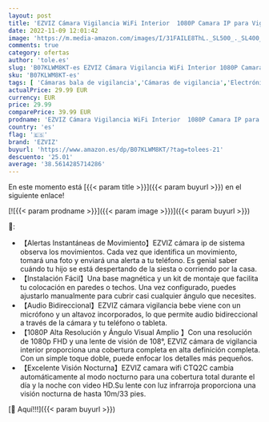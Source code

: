 ```yaml
---
layout: post
title: 'EZVIZ Cámara Vigilancia WiFi Interior  1080P Camara IP para Vigilar Bebés y Mascotas  Visión Nocturna  Detección de Movimiento  Audio Bidireccional  Compatible con Alexa  Modelo CTQ2C'
date: 2022-11-09 12:01:42
image: 'https://m.media-amazon.com/images/I/31FAILE8ThL._SL500_._SL400_.jpg'
comments: true
category: ofertas
author: 'tole.es'
slug: 'B07KLWM8KT-es EZVIZ Cámara Vigilancia WiFi Interior 1080P Camara IP para...'
sku: 'B07KLWM8KT-es'
tags: [ 'Cámaras bala de vigilancia','Cámaras de vigilancia','Electrónica','Fotografía y videocámaras','alexa','ezviz','🇪🇸', ]
actualPrice: 29.99 EUR
currency: EUR
price: 29.99
comparePrice: 39.99 EUR
prodname: 'EZVIZ Cámara Vigilancia WiFi Interior  1080P Camara IP para Vigilar Bebés y Mascotas  Visión Nocturna  Detección de Movimiento  Audio Bidireccional  Compatible con Alexa  Modelo CTQ2C'
country: 'es'
flag: '🇪🇸'
brand: 'EZVIZ'
buyurl: 'https://www.amazon.es/dp/B07KLWM8KT/?tag=tolees-21'
descuento: '25.01'
average: '38.5614285714286'
---
```


En este momento está [{{< param title >}}]({{< param buyurl >}}) en el siguiente enlace!

[![{{< param prodname >}}]({{< param image >}})]({{< param buyurl >}})

🔎:

- 【Alertas Instantáneas de Movimiento】EZVIZ cámara ip de sistema observa los movimientos. Cada vez que identifica un movimiento, tomará una foto y enviará una alerta a tu teléfono. Es genial saber cuándo tu hijo se está despertando de la siesta o corriendo por la casa.
- 【Instalación Fácil】Una base magnética y un kit de montaje que facilita tu colocación en paredes o techos. Una vez configurado, puedes ajustarlo manualmente para cubrir casi cualquier ángulo que necesites.
- 【Audio Bidireccional】EZVIZ cámara vigilancia bebe viene con un micrófono y un altavoz incorporados, lo que permite audio bidireccional a través de la cámara y tu teléfono o tableta.
- 【1080P Alta Resolución y Ángulo Visual Amplio 】Con una resolución de 1080p FHD y una lente de visión de 108°, EZVIZ cámara de vigilancia interior proporciona una cobertura completa en alta definición completa. Con un simple toque doble, puede enfocar los detalles más pequeños.
- 【Excelente Visión Nocturna】EZVIZ camara wifi CTQ2C cambia automáticamente al modo nocturno para una cobertura total durante el día y la noche con video HD.Su lente con luz infrarroja proporciona una visión nocturna de hasta 10m/33 pies.

[🛒 Aquí!!!]({{< param buyurl >}})

